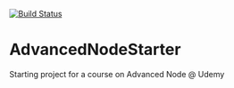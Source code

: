 [![Build Status](https://travis-ci.org/jjrajani/Advanced_Node.svg?branch=master)](https://travis-ci.org/jjrajani/Advanced_Node)

# AdvancedNodeStarter
Starting project for a course on Advanced Node @ Udemy
